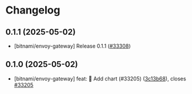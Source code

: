 # Changelog

## 0.1.1 (2025-05-02)

* [bitnami/envoy-gateway] Release 0.1.1 ([#33308](https://github.com/bitnami/charts/pull/33308))

## 0.1.0 (2025-05-02)

* [bitnami/envoy-gateway] feat: :tada: Add chart (#33205) ([3c13b68](https://github.com/bitnami/charts/commit/3c13b68d21f4042d34e51c8b0dd25966db945507)), closes [#33205](https://github.com/bitnami/charts/issues/33205)

